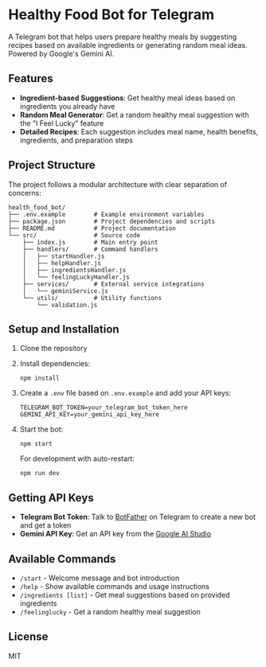 # Healthy Food Bot for Telegram

A Telegram bot that helps users prepare healthy meals by suggesting recipes based on available ingredients or generating random meal ideas. Powered by Google's Gemini AI.

## Features

- **Ingredient-based Suggestions**: Get healthy meal ideas based on ingredients you already have
- **Random Meal Generator**: Get a random healthy meal suggestion with the "I Feel Lucky" feature
- **Detailed Recipes**: Each suggestion includes meal name, health benefits, ingredients, and preparation steps

## Project Structure

The project follows a modular architecture with clear separation of concerns:

```
health_food_bot/
├── .env.example        # Example environment variables
├── package.json        # Project dependencies and scripts
├── README.md           # Project documentation
└── src/                # Source code
    ├── index.js        # Main entry point
    ├── handlers/       # Command handlers
    │   ├── startHandler.js
    │   ├── helpHandler.js
    │   ├── ingredientsHandler.js
    │   └── feelingLuckyHandler.js
    ├── services/       # External service integrations
    │   └── geminiService.js
    └── utils/          # Utility functions
        └── validation.js
```

## Setup and Installation

1. Clone the repository

2. Install dependencies:
   ```
   npm install
   ```

3. Create a `.env` file based on `.env.example` and add your API keys:
   ```
   TELEGRAM_BOT_TOKEN=your_telegram_bot_token_here
   GEMINI_API_KEY=your_gemini_api_key_here
   ```

4. Start the bot:
   ```
   npm start
   ```

   For development with auto-restart:
   ```
   npm run dev
   ```

## Getting API Keys

- **Telegram Bot Token**: Talk to [BotFather](https://t.me/botfather) on Telegram to create a new bot and get a token
- **Gemini API Key**: Get an API key from the [Google AI Studio](https://makersuite.google.com/app/apikey)

## Available Commands

- `/start` - Welcome message and bot introduction
- `/help` - Show available commands and usage instructions
- `/ingredients [list]` - Get meal suggestions based on provided ingredients
- `/feelinglucky` - Get a random healthy meal suggestion

## License

MIT